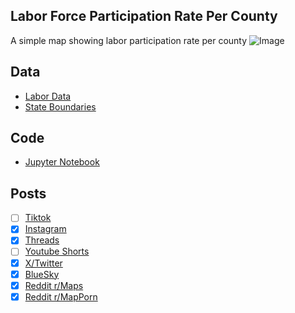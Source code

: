 ## Labor Force Participation Rate Per County
A simple map showing labor participation rate per county
![Image](https://drive.google.com/uc?export=view&id=127oDsLloiZHeyJydU2pj74EmUF9iMmBN)

## Data
* [Labor Data](https://data.census.gov/table/ACSST5Y2023.S2301)
* [State Boundaries](https://www.census.gov/geographies/mapping-files/time-series/geo/carto-boundary-file.html)

## Code
* [Jupyter Notebook](FormatData.ipynb)

## Posts
- [ ] [Tiktok]()
- [x] [Instagram](https://www.instagram.com/p/DNlybOQyA1A/)
- [x] [Threads](https://www.threads.com/@vinemapper/post/DNlyb0By4zr)
- [ ] [Youtube Shorts]()
- [x] [X/Twitter](https://x.com/VineMapper/status/1958266672516936041)
- [x] [BlueSky](https://bsky.app/profile/vinemapper.bsky.social/post/3lwuborla4k2j)
- [x] [Reddit r/Maps](https://www.reddit.com/r/Maps/comments/1mvqhx9/labor_force_participation_rate_per_county/)
- [x] [Reddit r/MapPorn](https://www.reddit.com/r/MapPorn/comments/1mvqhsl/labor_force_participation_rate_per_county/)
